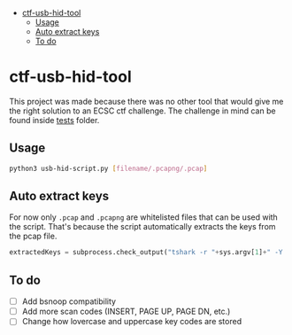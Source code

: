- [ctf-usb-hid-tool](#ctf-usb-hid-tool)
  - [Usage](#usage)
  - [Auto extract keys](#auto-extract-keys)
  - [To do](#to-do)

# ctf-usb-hid-tool

This project was made because there was no other tool that would give me the right solution to an ECSC ctf challenge.
The challenge in mind can be found inside [tests](/tests) folder.

## Usage
```bash
python3 usb-hid-script.py [filename/.pcapng/.pcap]
```  

## Auto extract keys
For now only `.pcap` and `.pcapng` are whitelisted files that can be used with the script.
That's because the script automatically extracts the keys from the pcap file.
```python
extractedKeys = subprocess.check_output("tshark -r "+sys.argv[1]+" -Y 'usb.capdata && usb.data_len == 8' -T fields -e usb.capdata | sed 's/../:&/g2'", shell=True)
```

## To do
- [ ] Add bsnoop compatibility
- [ ] Add more scan codes (INSERT, PAGE UP, PAGE DN, etc.)
- [ ] Change how lovercase and uppercase key codes are stored
